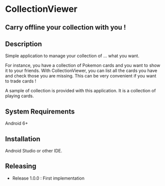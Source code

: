 # CollectionViewer

## Carry offline your collection with you !

## Description

Simple application to manage your collection of ... what you want.

For instance, you have a collection of Pokemon cards and you want to show it to your friends. With CollectionViewer, you can list all the cards you have and check those you are missing. This can be very convenient if you want to trade cards !

A sample of collection is provided with this application. It is a collection of playing cards. 

## System Requirements

Android 6+

## Installation

Android Studio or other IDE.

## Releasing

- Release 1.0.0 : First implementation
